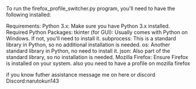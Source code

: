 To run the firefox_profile_switcher.py program, you'll need to have the following installed:

Requirements:
Python 3.x: Make sure you have Python 3.x installed.
Required Python Packages:
tkinter (for GUI): Usually comes with Python on Windows. If not, you'll need to install it.
subprocess: This is a standard library in Python, so no additional installation is needed.
os: Another standard library in Python, no need to install it.
json: Also part of the standard library, so no installation is needed.
Mozilla Firefox: Ensure Firefox is installed on your system.
also you need to have a profile on mozilla firefox

if you know futher assistance message me on here or discord
Discord:narutokun143
